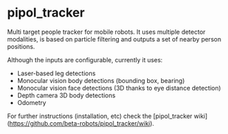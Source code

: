 pipol_tracker
=============

Multi target people tracker for mobile robots. It uses multiple detector modalities, is based on particle filtering and outputs a set of nearby person positions.

Although the inputs are configurable, currently it uses:

* Laser-based leg detections
* Monocular vision body detections (bounding box, bearing)
* Monocular vision face detections (3D thanks to eye distance detection)
* Depth camera 3D body detections
* Odometry

For further instructions (installation, etc) check the [pipol_tracker wiki] (https://github.com/beta-robots/pipol_tracker/wiki).
